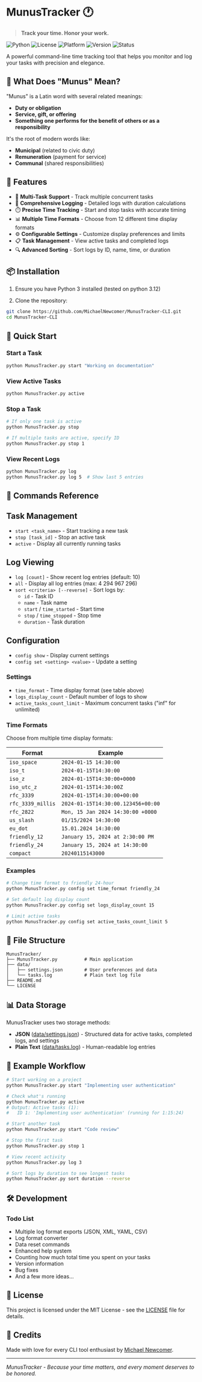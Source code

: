 # MunusTracker 🕐

> **Track your time. Honor your work.**

![Python](https://img.shields.io/badge/python-3.12+-blue?style=for-the-badge&logo=python.svg)
![License](https://img.shields.io/badge/license-MIT-red?style=for-the-badge&.svg)
![Platform](https://img.shields.io/badge/platform-windows%20%7C%20linux%20%7C%20macos-lightblue?style=for-the-badge&.svg)
![Version](https://img.shields.io/badge/version-1.0.0-yellow?style=for-the-badge&.svg)
![Status](https://img.shields.io/badge/development%20status-active-lightgreen?style=for-the-badge&.svg)

A powerful command-line time tracking tool that helps you monitor and log your tasks with precision and elegance.

## 🧠 What Does "Munus" Mean?

"Munus" is a Latin word with several related meanings:
- **Duty or obligation**
- **Service, gift, or offering**
- **Something one performs for the benefit of others or as a responsibility**

It's the root of modern words like:
- **Municipal** (related to civic duty)
- **Remuneration** (payment for service)
- **Communal** (shared responsibilities)

## 🚀 Features

- 🔄 **Multi-Task Support** - Track multiple concurrent tasks
- 📝 **Comprehensive Logging** - Detailed logs with duration calculations
- ⏱️ **Precise Time Tracking** - Start and stop tasks with accurate timing
- 📊 **Multiple Time Formats** - Choose from 12 different time display formats
- ⚙️ **Configurable Settings** - Customize display preferences and limits
- 📋 **Task Management** - View active tasks and completed logs
- 🔍 **Advanced Sorting** - Sort logs by ID, name, time, or duration

## 📦 Installation

1. Ensure you have Python 3 installed (tested on python 3.12)

2. Clone the repository:
```bash
git clone https://github.com/MichaelNewcomer/MunusTracker-CLI.git
cd MunusTracker-CLI
```

## 🎯 Quick Start

### Start a Task
```bash
python MunusTracker.py start "Working on documentation"
```

### View Active Tasks
```bash
python MunusTracker.py active
```

### Stop a Task
```bash
# If only one task is active
python MunusTracker.py stop

# If multiple tasks are active, specify ID
python MunusTracker.py stop 1
```

### View Recent Logs
```bash
python MunusTracker.py log
python MunusTracker.py log 5  # Show last 5 entries
```

## 📖 Commands Reference

## Task Management
- `start <task_name>` - Start tracking a new task
- `stop [task_id]` - Stop an active task
- `active` - Display all currently running tasks

## Log Viewing
- `log [count]` - Show recent log entries (default: 10)
- `all` - Display all log entries (max: 4 294 967 296)
- `sort <criteria> [--reverse]` - Sort logs by:
  - `id` - Task ID
  - `name` - Task name
  - `start` / `time_started` - Start time
  - `stop` / `time_stopped` - Stop time
  - `duration` - Task duration

## Configuration
- `config show` - Display current settings
- `config set <setting> <value>` - Update a setting


### Settings
- `time_format` - Time display format (see table above)
- `logs_display_count` - Default number of logs to show
- `active_tasks_count_limit` - Maximum concurrent tasks ("inf" for unlimited)

### Time Formats
Choose from multiple time display formats:

| Format | Example |
|--------|---------|
| `iso_space` | `2024-01-15 14:30:00` |
| `iso_t` | `2024-01-15T14:30:00` |
| `iso_z` | `2024-01-15T14:30:00+0000` |
| `iso_utc_z` | `2024-01-15T14:30:00Z` |
| `rfc_3339` | `2024-01-15T14:30:00+00:00` |
| `rfc_3339_millis` | `2024-01-15T14:30:00.123456+00:00` |
| `rfc_2822` | `Mon, 15 Jan 2024 14:30:00 +0000` |
| `us_slash` | `01/15/2024 14:30:00` |
| `eu_dot` | `15.01.2024 14:30:00` |
| `friendly_12` | `January 15, 2024 at 2:30:00 PM` |
| `friendly_24` | `January 15, 2024 at 14:30:00` |
| `compact` | `20240115143000` |

### Examples
```bash
# Change time format to friendly 24-hour
python MunusTracker.py config set time_format friendly_24

# Set default log display count
python MunusTracker.py config set logs_display_count 15

# Limit active tasks
python MunusTracker.py config set active_tasks_count_limit 5
```

## 📁 File Structure

```
MunusTracker/
├── MunusTracker.py          # Main application
├── data/
│   ├── settings.json        # User preferences and data
│   └── tasks.log            # Plain text log file
├── README.md
└── LICENSE
```

## 📊 Data Storage

MunusTracker uses two storage methods:
- **JSON** ([data/settings.json](data/settings.json)) - Structured data for active tasks, completed logs, and settings
- **Plain Text** ([data/tasks.log](data/tasks.log)) - Human-readable log entries

## 🔧 Example Workflow

```bash
# Start working on a project
python MunusTracker.py start "Implementing user authentication"

# Check what's running
python MunusTracker.py active
# Output: Active tasks (1):
#   ID 1: 'Implementing user authentication' (running for 1:15:24)

# Start another task
python MunusTracker.py start "Code review"

# Stop the first task
python MunusTracker.py stop 1

# View recent activity
python MunusTracker.py log 3

# Sort logs by duration to see longest tasks
python MunusTracker.py sort duration --reverse
```

## 🛠️ Development

### Todo List
- Multiple log format exports (JSON, XML, YAML, CSV)
- Log format converter
- Data reset commands
- Enhanced help system
- Counting how much total time you spent on your tasks
- Version information
- Bug fixes
- And a few more ideas...

## 📄 License

This project is licensed under the MIT License - see the [LICENSE](LICENSE) file for details.

## 💝 Credits

Made with love for every CLI tool enthusiast by [Michael Newcomer](https://github.com/MichaelNewcomer).

---

*MunusTracker - Because your time matters, and every moment deserves to be honored.*
